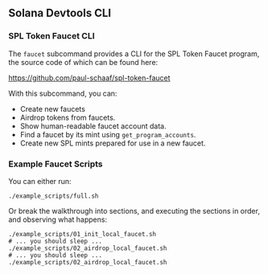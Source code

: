 ## Solana Devtools CLI

### SPL Token Faucet CLI
The `faucet` subcommand provides a CLI for the SPL Token Faucet program,
the source code of which can be found here:

https://github.com/paul-schaaf/spl-token-faucet

With this subcommand, you can:

- Create new faucets
- Airdrop tokens from faucets.
- Show human-readable faucet account data.
- Find a faucet by its mint using `get_program_accounts`.
- Create new SPL mints prepared for use in a new faucet.


### Example Faucet Scripts
You can either run:
```
./example_scripts/full.sh
```

Or break the walkthrough into sections,
and executing the sections in order, and observing
what happens:

```
./example_scripts/01_init_local_faucet.sh
# ... you should sleep ...
./example_scripts/02_airdrop_local_faucet.sh
# ... you should sleep ...
./example_scripts/02_airdrop_local_faucet.sh
```
